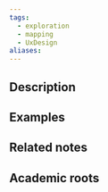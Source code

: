 ```yaml
---
tags:
  - exploration
  - mapping
  - UxDesign
aliases:
---
```


## Description


## Examples 


## Related notes 


## Academic roots
